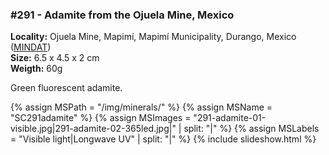 
### #291 - Adamite from the Ojuela Mine, Mexico

**Locality:**  Ojuela Mine, Mapimí, Mapimí Municipality, Durango, Mexico ([MINDAT](https://www.mindat.org/loc-2318.html))  
**Size:** 6.5 x 4.5 x 2 cm  
**Weigth:** 60g  

Green fluorescent adamite.

{% assign MSPath = "/img/minerals/" %}
{% assign MSName = "SC291adamite" %}
{% assign MSImages = "291-adamite-01-visible.jpg|291-adamite-02-365led.jpg|" | split: "|" %}
{% assign MSLabels = "Visible light|Longwave UV" | split: "|" %}
{% include slideshow.html %}

